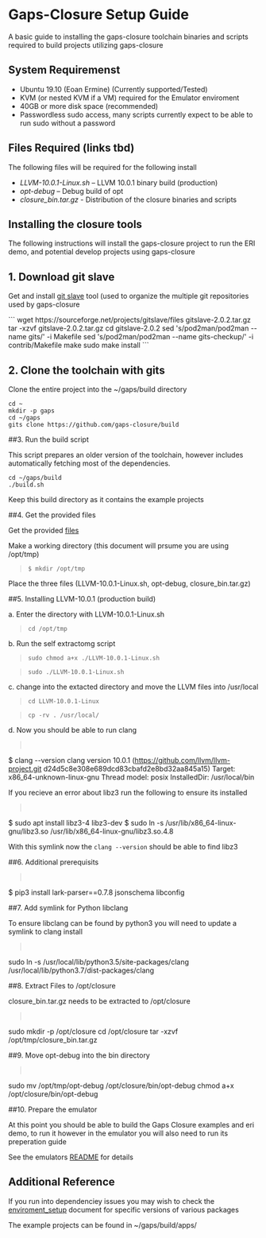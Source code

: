 # Gaps-Closure Setup Guide

A basic guide to installing the gaps-closure toolchain binaries and scripts required to build projects utilizing gaps-closure

## System Requiremenst

* Ubuntu 19.10 (Eoan Ermine) (Currently supported/Tested)
* KVM (or nested KVM if a VM) required for the Emulator enviroment
* 40GB or more disk space (recommended)
* Passwordless sudo access, many scripts currently expect to be able to run sudo without a password

## Files Required (links tbd)

<a name="file-list"/>
The following files will be required for the following install

* *LLVM-10.0.1-Linux.sh* – LLVM 10.0.1 binary build (production)
* *opt-debug* – Debug build of opt
* *closure_bin.tar.gz* - Distribution of the closure binaries and scripts

## Installing the closure tools


The following instructions will install the gaps-closure project to run the ERI demo, and potential develop projects using gaps-closure

## 1. Download git slave

Get and install [git slave](http://gitslave.sourceforge.net/) tool (used to organize the multiple git repositories used by gaps-closure

<div>
```
wget https://sourceforge.net/projects/gitslave/files
gitslave-2.0.2.tar.gz
tar -xzvf gitslave-2.0.2.tar.gz
cd gitslave-2.0.2
sed 's/pod2man/pod2man --name gits/' -i Makefile
sed 's/pod2man/pod2man --name gits-checkup/' -i contrib/Makefile
make
sudo make install
```
</div>

## 2. Clone the toolchain with gits

Clone the entire project into the ~/gaps/build directory

```
cd ~
mkdir -p gaps
cd ~/gaps
gits clone https://github.com/gaps-closure/build
```

##3. Run the build script

This script prepares an older version of the toolchain, however includes automatically fetching most of the dependencies.

```
cd ~/gaps/build
./build.sh
```

Keep this build directory as it contains the example projects

##4. Get the provided files

Get the provided [files](#file-list)


Make a working directory (this document will prsume you are using /opt/tmp)

> `$ mkdir /opt/tmp`

Place the three files (LLVM-10.0.1-Linux.sh, opt-debug, closure_bin.tar.gz)

##5. Installing LLVM-10.0.1 (production build)

a. Enter the directory with LLVM-10.0.1-Linux.sh

> `cd /opt/tmp`

b. Run the self extractomg script

> `sudo chmod a+x ./LLVM-10.0.1-Linux.sh`

> `sudo ./LLVM-10.0.1-Linux.sh`

c. change into the extacted directory and move the LLVM files into /usr/local

> `cd LLVM-10.0.1-Linux`

> `cp -rv . /usr/local/`

d. Now you should be able to run clang

> <pre>
$ clang --version
clang version 10.0.1 (https://github.com/llvm/llvm-project.git d24d5c8e308e689dcd83cbafd2e8bd32aa845a15)
Target: x86_64-unknown-linux-gnu
Thread model: posix
InstalledDir: /usr/local/bin
</pre>

If you recieve an error about libz3 run the following to ensure its installed

> <pre>
$ sudo apt install libz3-4 libz3-dev
$ sudo ln -s /usr/lib/x86_64-linux-gnu/libz3.so /usr/lib/x86_64-linux-gnu/libz3.so.4.8
</pre>

With this symlink now the `clang --version` should be able to find libz3

##6. Additional prerequisits

> <pre>
$ pip3 install lark-parser==0.7.8 jsonschema libconfig
</pre>

##7. Add symlink for Python libclang

To ensure libclang can be found by python3 you will need to update a symlink to clang install

> <pre>
sudo ln -s /usr/local/lib/python3.5/site-packages/clang /usr/local/lib/python3.7/dist-packages/clang
</pre>

##8. Extract Files to /opt/closure

closure_bin.tar.gz needs to be extracted to /opt/closure

> <pre>
sudo mkdir -p /opt/closure
cd /opt/closure
tar -xzvf /opt/tmp/closure_bin.tar.gz
</pre>

##9. Move opt-debug into the bin directory

> <pre>
sudo mv /opt/tmp/opt-debug /opt/closure/bin/opt-debug
chmod a+x /opt/closure/bin/opt-debug
</pre>

##10. Prepare the emulator

At this point you should be able to build the Gaps Closure examples and eri demo, to run it however in the emulator you will also need to run its preperation guide

See the emulators [README](https://github.com/gaps-closure/emu/blob/master/README.md) for details

## Additional Reference

If you run into dependenciey issues you may wish to check the [enviroment_setup](https://github.com/gaps-closure/build/blob/master/environment_setup.md) document for specific versions of various packages

The example projects can be found in ~/gaps/build/apps/
